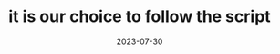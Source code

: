 ---
title: "it is our choice to follow the script"
cc-type: fragment
date: 2023-07-30
tags:
  - fragment
---